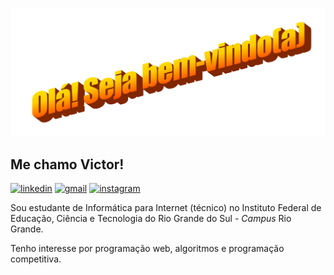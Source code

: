 <p align="center">
    <img src="img/readme_welcome.png" width="520" alt="bem-vindo(a)">  
</p>

## Me chamo Victor!

<p>
    <a href="https://www.linkedin.com/in/victorrschmidt"><img src="https://img.shields.io/badge/LinkedIn-0077B5?style=for-the-badge&logo=linkedin&logoColor=white" alt="linkedin"></a>
    <a href="mailto:vicoschmidt@gmail.com"><img src="https://img.shields.io/badge/Gmail-D14836?style=for-the-badge&logo=gmail&logoColor=white" alt="gmail"></a>
    <a href="https://www.instagram.com/viktouis"><img src="https://img.shields.io/badge/Instagram-E4405F?style=for-the-badge&logo=instagram&logoColor=white" alt="instagram"></a>
</p>

Sou estudante de Informática para Internet (técnico) no Instituto Federal de Educação, Ciência e Tecnologia do Rio Grande do Sul - _Campus_ Rio Grande.

Tenho interesse por programação web, algoritmos e programação competitiva.
